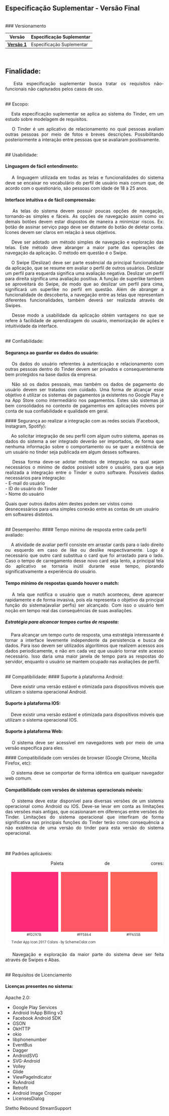 ## **Especificação Suplementar - Versão Final**

<br />
### Versionamento

| Versão      	| Especificação Suplementar                                                   	|
| ------------- | ------------------------------------------------------------ |
| [**Versão 1**](EspSuplementarV1.md)	| Especificação Suplementar  |

<br />

## Finalidade:
<p align="justify">&emsp;
Esta especificação suplementar busca tratar os requisitos não-funcionais não capturados pelos casos de uso.
</p>

<br />
## Escopo:
<p align="justify">&emsp;
Esta especificação suplementar se aplica ao sistema do Tinder, em um estudo sobre modelagem de requisitos.
</p>
<p align="justify">&emsp;
O Tinder é um aplicativo de relacionamento no qual pessoas avaliam outras pessoas por meio de fotos e breves descrições. Possibilitando posteriormente a interação entre pessoas que se avaliaram positivamente.
</p>

<br />
## Usabilidade:

#### Linguagem de fácil entendimento:
<p align="justify">&emsp;
A linguagem utilizada em todas as telas e funcionalidades do sistema deve se encaixar no vocabulário do perfil de usuário mais comum que, de acordo com o questionário, são pessoas com idade de 18 à 25 anos.
</p>

#### Interface intuitiva e de fácil compreensão:
<p align="justify">&emsp;
As telas do sistema devem possuir poucas opções de navegação, tornando-as simples e fáceis. As opções de navegação assim como os demais botões devem estar dispostos de maneira a minimizar riscos. Ex: botão de assinar serviço pago deve ser distante do botão de deletar conta.
Ícones devem ser claros em relação à seus objetivos.
</p>

<p align="justify">&emsp;
Deve ser adotado um método simples de navegação e exploração das telas. Este método deve abranger a maior parte das operações de navegação da aplicação. O método em questão é o Swipe.
</p>

<p align="justify">&emsp;
O Swipe (Deslizar) deve ser parte essêncial da principal funcionalidade da aplicação, que se resume em avaliar o perfil de outros usuários.  
Deslizar um perfil para esquerda significa uma avaliação negativa.
Deslizar um perfil para direita significa uma avaliação positiva.
A função de superlike tambem se aproveitará do Swipe, de modo que ao deslizar um perfil para cima, significará um superlike no perfil em questão.  
Além de abranger a funcionalidade de descoberta, a navegação entre as telas que representam diferentes funcionalidades, também deverá ser realizada através de Swipes.
</p>

<p align="justify">&emsp;
Desse modo a usabilidade da aplicação obtém vantagens no que se refere à facilidade de aprendizagem do usuário, memorização de ações e intuitividade da interface.
</p>


<br />
## Confiabilidade:

#### Segurança ao guardar os dados do usuário:
<p align="justify">&emsp;
Os dados do usuário referentes à autenticação e relacionamento com outras pessoas dentro do Tinder devem ser privados e consequentemente bem protegidos na base dados da empresa.
</p>
<p align="justify">&emsp;
Não só os dados pessoais, mas também os dados de pagamento do usuário devem ser tratados com cuidado. Uma forma de alcançar esse objetivo é utilizar os sistemas de pagamentos ja existentes no Google Play e na App Store como intermediário nos pagamentos. Estes são sistemas já bem consolidados no contexto de pagamentos em aplicações móveis por conta de sua confiabilidade e qualidade em geral.
</p>
#### Segurança ao realizar a integração com as redes sociais (Facebook, Instagram, Spotify):
<p align="justify">&emsp;
Ao solicitar integração de seu perfil com algum outro sistema, apenas os dados do sistema a ser integrado deverão ser importados, de forma que nenhuma informação sobre o comportamento ou se quer a existência de um usuário no tinder seja publicada em algum desses softwares.
</p>

<p align="justify">&emsp;
Dessa forma deve-se adotar métodos de integração na qual sejam necessários o minimo de dados possível sobre o usuário, para que seja realizada a integração entre o Tinder e outro software.
Possíveis dados necessários para integração:</br>
- E-mail do usuário</br>
- ID do usuário do Tinder</br>
- Nome do usuário</br>

Quais quer outros dados além destes podem ser vistos como desnecessários para uma simples conexão entre as contas de um usuário em softwares distintos.
</p>

<br />
## Desempenho:
#### Tempo mínimo de resposta entre cada perfil avaliado:
<p align="justify">&emsp;
A atividade de avaliar perfil consiste em arrastar cards para o lado direito ou esquerdo em caso de like ou deslike respectivamente. Logo é necessário que outro card substitua o card que foi arrastado para o lado. Caso o tempo de carregamento desse novo card seja lento, a principal tela do aplicativo se tornaria inútil durante esse tempo, piorando significativamente a experiência do usuário.
</p>

#### Tempo mínimo de respostas quando houver o match:
<p align="justify">&emsp;
A tela que notifica o usuário que o match aconteceu, deve aparecer rapidamente e de forma invasiva, pois ela representa o objetivo da principal função do sistema(avaliar perfis) ser alcançado. Com isso o usuário tem noção em tempo real das consequências de suas avaliações.
</p>

##### Estratégia para alcancar tempos curtos de resposta:
<p align="justify">&emsp;
Para alcançar um tempo curto de resposta, uma estratégia interessante é tornar a interface levemente independente da persistencia e busca de dados. Para isso devem ser utilizados algorítimos que realizem acessos aos dados periodicamente, e não em cada vez que usuário tornar este acesso necessário. Isso daria uma maior janela de tempo para as respostas do servidor, enquanto o usuário se mantem ocupado nas avaliações de perfil.
</p>

<br />
## Compatibilidade:
#### Suporte à plataforma Android:
<p align="justify">&emsp;
Deve existir uma versão estável e otimizada para dispositivos móveis que utilizam o sistema operacional Android.
</p>

#### Suporte à plataforma IOS:
<p align="justify">&emsp;
Deve existir uma versão estável e otimizada para dispositivos móveis que utilizam o sistema operacional IOS.
</p>

#### Suporte à plataforma Web:
<p align="justify">&emsp;
O sistema deve ser acessível em navegadores web por meio de uma versão específica para eles.
</p>
#### Compatibilidade com versões de browser (Google Chrome, Mozilla Firefox, etc):
<p align="justify">&emsp;
O sistema deve se comportar de forma idêntica em qualquer navegador web comum.
</p>

#### Compatibilidade com versões de sistemas operacionais móveis:
<p align="justify">&emsp;
O sistema deve estar disponível para diversas versões de um sistema operacional como Android ou IOS. Deve-se levar em conta as limitações das versões mais antigas, que ocasionaram em diferenças entre versões do Tinder. Limitações do sistema operacional que interfiram de forma significativa nas principais funções do Tinder terão como consequência a não existência de uma versão do tinder para esta versão do sistema operacional.
</p>

<br />

<br />
## Padrões aplicáveis:
<p align="justify">&emsp;
Paleta de cores:
<img src="../../img/tinderColors.png">
</p>
<p align="justify">&emsp;
Navegação e exploração da maior parte do sistema deve ser feita através de Swipes e Abas.
</p>

<br />
## Requisitos de Licenciamento

#### Licenças presentes no sistema:
Apache 2.0:
- Google Play Services
- Android InApp Billing v3
- Facebook Android SDK
- GSON
- OkHTTP
- okio
- libphonenumber
- EventBus
- Dagger
- AndroidSVG
- SVG-Android
- Volley
- Glide
- ViewPageIndicator
- RxAndroid
- Retrofit
- Android Image Cropper
- LicensesDialog

Stetho
Rebound
StreamSupport

